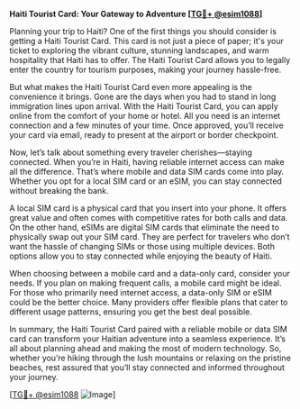 **Haiti Tourist Card: Your Gateway to Adventure [[TG💪+ @esim1088](https://t.me/s/esim1088)]**

Planning your trip to Haiti? One of the first things you should consider is getting a Haiti Tourist Card. This card is not just a piece of paper; it's your ticket to exploring the vibrant culture, stunning landscapes, and warm hospitality that Haiti has to offer. The Haiti Tourist Card allows you to legally enter the country for tourism purposes, making your journey hassle-free.

But what makes the Haiti Tourist Card even more appealing is the convenience it brings. Gone are the days when you had to stand in long immigration lines upon arrival. With the Haiti Tourist Card, you can apply online from the comfort of your home or hotel. All you need is an internet connection and a few minutes of your time. Once approved, you’ll receive your card via email, ready to present at the airport or border checkpoint.

Now, let’s talk about something every traveler cherishes—staying connected. When you’re in Haiti, having reliable internet access can make all the difference. That’s where mobile and data SIM cards come into play. Whether you opt for a local SIM card or an eSIM, you can stay connected without breaking the bank. 

A local SIM card is a physical card that you insert into your phone. It offers great value and often comes with competitive rates for both calls and data. On the other hand, eSIMs are digital SIM cards that eliminate the need to physically swap out your SIM card. They are perfect for travelers who don’t want the hassle of changing SIMs or those using multiple devices. Both options allow you to stay connected while enjoying the beauty of Haiti.

When choosing between a mobile card and a data-only card, consider your needs. If you plan on making frequent calls, a mobile card might be ideal. For those who primarily need internet access, a data-only SIM or eSIM could be the better choice. Many providers offer flexible plans that cater to different usage patterns, ensuring you get the best deal possible.

In summary, the Haiti Tourist Card paired with a reliable mobile or data SIM card can transform your Haitian adventure into a seamless experience. It’s all about planning ahead and making the most of modern technology. So, whether you’re hiking through the lush mountains or relaxing on the pristine beaches, rest assured that you’ll stay connected and informed throughout your journey.

[[TG💪+ @esim1088](https://t.me/s/esim1088) ![Image](https://i.postimg.cc/Y0z9fWf4/image.png)]